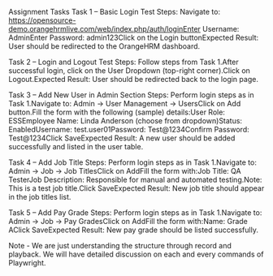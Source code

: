 Assignment Tasks
Task 1 – Basic Login Test
Steps:
Navigate to: https://opensource-demo.orangehrmlive.com/web/index.php/auth/loginEnter Username: AdminEnter Password: admin123Click on the Login buttonExpected Result:
User should be redirected to the OrangeHRM dashboard.

Task 2 – Login and Logout Test
Steps:
Follow steps from Task 1.After successful login, click on the User Dropdown (top-right corner).Click on Logout.Expected Result:
User should be redirected back to the login page.

Task 3 – Add New User in Admin Section
Steps:
Perform login steps as in Task 1.Navigate to: Admin → User Management → UsersClick on Add button.Fill the form with the following (sample) details:User Role: ESSEmployee Name: Linda Anderson (choose from dropdown)Status: EnabledUsername: test.user01Password: Test@1234Confirm Password: Test@1234Click SaveExpected Result:
A new user should be added successfully and listed in the user table.

Task 4 – Add Job Title
Steps:
Perform login steps as in Task 1.Navigate to: Admin → Job → Job TitlesClick on AddFill the form with:Job Title: QA TesterJob Description: Responsible for manual and automated testing.Note: This is a test job title.Click SaveExpected Result:
New job title should appear in the job titles list.

Task 5 – Add Pay Grade
Steps:
Perform login steps as in Task 1.Navigate to: Admin → Job → Pay GradesClick on AddFill the form with:Name: Grade AClick SaveExpected Result:
New pay grade should be listed successfully.

Note - We are just understanding the structure through record and playback. We will have detailed discussion on each and every commands of Playwright.